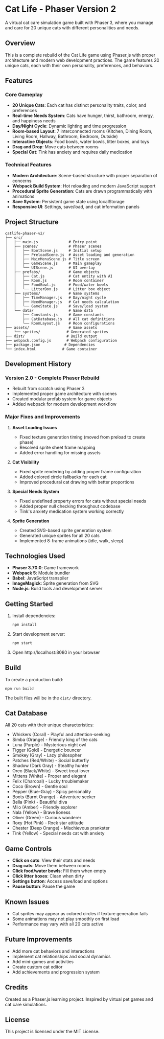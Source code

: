 # Cat Life - Phaser Version 2

A virtual cat care simulation game built with Phaser 3, where you manage and care for 20 unique cats with different personalities and needs.

## Overview

This is a complete rebuild of the Cat Life game using Phaser.js with proper architecture and modern web development practices. The game features 20 unique cats, each with their own personality, preferences, and behaviors.

## Features

### Core Gameplay
- **20 Unique Cats**: Each cat has distinct personality traits, color, and preferences
- **Real-time Needs System**: Cats have hunger, thirst, bathroom, energy, and happiness needs
- **Day/Night Cycle**: Dynamic lighting and time progression
- **Room-based Layout**: 7 interconnected rooms (Kitchen, Dining Room, Living Room, Hallway, Bathroom, Bedroom, Outside)
- **Interactive Objects**: Food bowls, water bowls, litter boxes, and toys
- **Drag and Drop**: Move cats between rooms
- **Special Cat**: Tink has anxiety and requires daily medication

### Technical Features
- **Modern Architecture**: Scene-based structure with proper separation of concerns
- **Webpack Build System**: Hot reloading and modern JavaScript support
- **Procedural Sprite Generation**: Cats are drawn programmatically with animations
- **Save System**: Persistent game state using localStorage
- **Responsive UI**: Settings, save/load, and cat information panels

## Project Structure

```
catlife-phaser-v2/
├── src/
│   ├── main.js              # Entry point
│   ├── scenes/              # Phaser scenes
│   │   ├── BootScene.js     # Initial setup
│   │   ├── PreloadScene.js  # Asset loading and generation
│   │   ├── MainMenuScene.js # Title screen
│   │   ├── GameScene.js     # Main gameplay
│   │   └── UIScene.js       # UI overlay
│   ├── prefabs/             # Game objects
│   │   ├── Cat.js           # Cat entity with AI
│   │   ├── Room.js          # Room container
│   │   ├── FoodBowl.js      # Food/water bowls
│   │   └── LitterBox.js     # Litter box object
│   ├── systems/             # Game systems
│   │   ├── TimeManager.js   # Day/night cycle
│   │   ├── NeedManager.js   # Cat needs calculation
│   │   └── GameState.js     # Save/load system
│   └── data/                # Game data
│       ├── Constants.js     # Game constants
│       ├── CatDatabase.js   # All cat definitions
│       └── RoomLayout.js    # Room configurations
├── assets/                  # Game assets
│   └── sprites/            # Generated sprites
├── dist/                   # Build output
├── webpack.config.js       # Webpack configuration
├── package.json           # Dependencies
└── index.html            # Game container
```

## Development History

### Version 2.0 - Complete Phaser Rebuild
- Rebuilt from scratch using Phaser 3
- Implemented proper game architecture with scenes
- Created modular prefab system for game objects
- Added webpack for modern development workflow

### Major Fixes and Improvements
1. **Asset Loading Issues**
   - Fixed texture generation timing (moved from preload to create phase)
   - Resolved sprite sheet frame mapping
   - Added error handling for missing assets

2. **Cat Visibility**
   - Fixed sprite rendering by adding proper frame configuration
   - Added colored circle fallbacks for each cat
   - Improved procedural cat drawing with better proportions

3. **Special Needs System**
   - Fixed undefined property errors for cats without special needs
   - Added proper null checking throughout codebase
   - Tink's anxiety medication system working correctly

4. **Sprite Generation**
   - Created SVG-based sprite generation system
   - Generated unique sprites for all 20 cats
   - Implemented 8-frame animations (idle, walk, sleep)

## Technologies Used

- **Phaser 3.70.0**: Game framework
- **Webpack 5**: Module bundler
- **Babel**: JavaScript transpiler
- **ImageMagick**: Sprite generation from SVG
- **Node.js**: Build tools and development server

## Getting Started

1. Install dependencies:
   ```bash
   npm install
   ```

2. Start development server:
   ```bash
   npm start
   ```

3. Open http://localhost:8080 in your browser

## Build

To create a production build:
```bash
npm run build
```

The built files will be in the `dist/` directory.

## Cat Database

All 20 cats with their unique characteristics:
- Whiskers (Coral) - Playful and attention-seeking
- Simba (Orange) - Friendly king of the cats
- Luna (Purple) - Mysterious night owl
- Tigger (Gold) - Energetic bouncer
- Smokey (Gray) - Lazy philosopher
- Patches (Red/White) - Social butterfly
- Shadow (Dark Gray) - Stealthy hunter
- Oreo (Black/White) - Sweet treat lover
- Mittens (White) - Proper and elegant
- Felix (Charcoal) - Lucky troublemaker
- Coco (Brown) - Gentle soul
- Pepper (Blue-Gray) - Spicy personality
- Boots (Burnt Orange) - Adventure seeker
- Bella (Pink) - Beautiful diva
- Milo (Amber) - Friendly explorer
- Nala (Yellow) - Brave lioness
- Oliver (Green) - Curious wanderer
- Roxy (Hot Pink) - Rock star attitude
- Chester (Deep Orange) - Mischievous prankster
- Tink (Yellow) - Special needs cat with anxiety

## Game Controls

- **Click on cats**: View their stats and needs
- **Drag cats**: Move them between rooms
- **Click food/water bowls**: Fill them when empty
- **Click litter boxes**: Clean when dirty
- **Settings button**: Access save/load and options
- **Pause button**: Pause the game

## Known Issues

- Cat sprites may appear as colored circles if texture generation fails
- Some animations may not play smoothly on first load
- Performance may vary with all 20 cats active

## Future Improvements

- Add more cat behaviors and interactions
- Implement cat relationships and social dynamics
- Add mini-games and activities
- Create custom cat editor
- Add achievements and progression system

## Credits

Created as a Phaser.js learning project. Inspired by virtual pet games and cat care simulations.

## License

This project is licensed under the MIT License.
